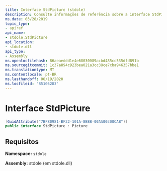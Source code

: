 ```yaml
---
title: Interface StdPicture (stdole)
description: Consulte informações de referência sobre a interface StdPicture no .NET. Essa interface está no namespace stdole e no assembly stdole (na biblioteca stdole.dll).
ms.date: 03/28/2019
topic_type:
- apiref
api_name:
- stdole.StdPicture
api_location:
- stdole.dll
api_type:
- Assembly
ms.openlocfilehash: 86aeaeddd1e4e68030089acbd485cc535dfd891b
ms.sourcegitcommit: 1c37a894c923bea021a3cc38ce7cba946357bbe1
ms.translationtype: MT
ms.contentlocale: pt-BR
ms.lasthandoff: 06/19/2020
ms.locfileid: "85105283"
---
```

# <a name="stdpicture-interface"></a>Interface StdPicture

```csharp
[GuidAttribute("7BF80981-BF32-101A-8BBB-00AA00300CAB")]
public interface StdPicture : Picture
```

## <a name="requirements"></a>Requisitos

**Namespace:** `stdole`

**Assembly:** stdole (em stdole.dll)
